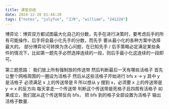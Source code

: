 ```yaml
---
title: 课堂总结
date: 2024-12-28 01:44:28
tags: ["notes", "julyfun", "工作", "william", "241224"]
---
```

博弈论：博弈双方都试图最大化自己的分数，先手在进行决策时，要考虑后手的所有可能操作，后手将会最小化先手的分数，而先手
要从最小化的各种方案中选择最大的。
部分博弈论可转换为贪心问题，在已知先手 / 后手策略必定满足某些条件的情况下，比如第一题先手必然选择连续的一段，则后手最小化这连续的一段即可。

第三题思路：
我们放上所有强制放的传送带
然后判断最后一天有哪些活格子
    首先让整个网格周围的一圈设为活格子
    然后从这些活格子开始进行 bfs
        x -> y 其中 y 是活格子
        必须满足 x 上的传送带是 R
        所以想从 y 搜到 x，必须要 x 上的传送带是 y -> x 的反方向
每天拿走一个传送带
    判断这个传送带是死格子且四周有活格子
        如果成立，我们就从这个传送带反向 bfs，
        把 bfs 到的格子全部设置为活格子
输出活格子数量.

